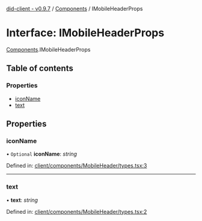 [did-client - v0.9.7](../README.md) / [Components](../modules/components.md) / IMobileHeaderProps

# Interface: IMobileHeaderProps

[Components](../modules/components.md).IMobileHeaderProps

## Table of contents

### Properties

- [iconName](components.imobileheaderprops.md#iconname)
- [text](components.imobileheaderprops.md#text)

## Properties

### iconName

• `Optional` **iconName**: *string*

Defined in: [client/components/MobileHeader/types.tsx:3](https://github.com/Puzzlepart/did/blob/dev/client/components/MobileHeader/types.tsx#L3)

___

### text

• **text**: *string*

Defined in: [client/components/MobileHeader/types.tsx:2](https://github.com/Puzzlepart/did/blob/dev/client/components/MobileHeader/types.tsx#L2)
